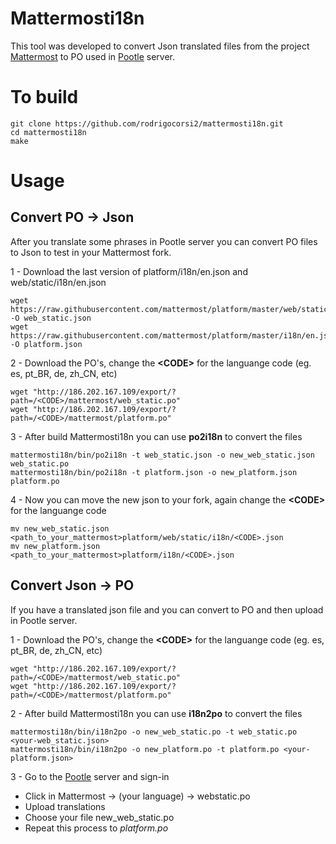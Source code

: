 # Mattermosti18n

This tool was developed to convert Json translated files from the project [Mattermost](https://github.com/mattermost/platform) to PO used in [Pootle](http://186.202.167.109/projects/) server.

# To build
```
git clone https://github.com/rodrigocorsi2/mattermosti18n.git
cd mattermosti18n
make
```

# Usage

## Convert PO -> Json

After you translate some phrases in Pootle server you can convert PO files to Json to test in your Mattermost fork.

1 - Download the last version of platform/i18n/en.json and web/static/i18n/en.json
```
wget https://raw.githubusercontent.com/mattermost/platform/master/web/static/i18n/en.json -O web_static.json
wget https://raw.githubusercontent.com/mattermost/platform/master/i18n/en.json -O platform.json
````

2 - Download the PO's, change the **\<CODE\>** for the languange code (eg. es, pt_BR, de, zh_CN, etc)
```
wget "http://186.202.167.109/export/?path=/<CODE>/mattermost/web_static.po"
wget "http://186.202.167.109/export/?path=/<CODE>/mattermost/platform.po"
```

3 - After build Mattermosti18n you can use **po2i18n** to convert the files
```
mattermosti18n/bin/po2i18n -t web_static.json -o new_web_static.json web_static.po
mattermosti18n/bin/po2i18n -t platform.json -o new_platform.json platform.po
```

4 - Now you can move the new json to your fork, again change the **\<CODE\>** for the languange code
```
mv new_web_static.json <path_to_your_mattermost>platform/web/static/i18n/<CODE>.json
mv new_platform.json <path_to_your_mattermost>platform/i18n/<CODE>.json
```


## Convert Json -> PO

If you have a translated json file and you can convert to PO and then upload in Pootle server.

1 - Download the PO's, change the **\<CODE\>** for the languange code (eg. es, pt_BR, de, zh_CN, etc)
```
wget "http://186.202.167.109/export/?path=/<CODE>/mattermost/web_static.po"
wget "http://186.202.167.109/export/?path=/<CODE>/mattermost/platform.po"
```

2 - After build Mattermosti18n you can use **i18n2po** to convert the files
```
mattermosti18n/bin/i18n2po -o new_web_static.po -t web_static.po <your-web_static.json>
mattermosti18n/bin/i18n2po -o new_platform.po -t platform.po <your-platform.json>
```

3 - Go to the [Pootle](http://186.202.167.109/) server and sign-in

* Click in Mattermost -> (your language) -> webstatic.po
* Upload translations
* Choose your file new_web_static.po
* Repeat this process to _platform.po_
